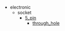* electronic
  * socket
    * [5_pin](electronic/socket/5_pin)
      * [through_hole](electronic/socket/5_pin/through_hole)
